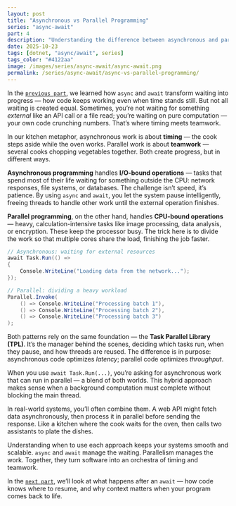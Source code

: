 ```yaml
---
layout: post
title: "Asynchronous vs Parallel Programming"
series: "async-await"
part: 4
description: "Understanding the difference between asynchronous and parallel programming in C# — timing, teamwork, and how they complement each other."
date: 2025-10-23
tags: [dotnet, "async/await", series]
tags_color: "#4122aa"
image: /images/series/async-await/async-await.png
permalink: /series/async-await/async-vs-parallel-programming/
---
```


In the [`previous part`](/series/async-await/why-async-await-change-everything/), we learned how `async` and `await` transform waiting into progress — how code keeps working even when time stands still. But not all waiting is created equal. Sometimes, you’re not waiting for something *external* like an API call or a file read; you’re waiting on pure computation — your own code crunching numbers. That’s where timing meets teamwork.

In our kitchen metaphor, asynchronous work is about **timing** — the cook steps aside while the oven works. Parallel work is about **teamwork** — several cooks chopping vegetables together. Both create progress, but in different ways.

**Asynchronous programming** handles **I/O-bound operations** — tasks that spend most of their life waiting for something outside the CPU: network responses, file systems, or databases. The challenge isn’t speed, it’s patience. By using `async` and `await`, you let the system pause intelligently, freeing threads to handle other work until the external operation finishes.

**Parallel programming**, on the other hand, handles **CPU-bound operations** — heavy, calculation-intensive tasks like image processing, data analysis, or encryption. These keep the processor busy. The trick here is to divide the work so that multiple cores share the load, finishing the job faster.

```csharp
// Asynchronous: waiting for external resources
await Task.Run(() =>
{
    Console.WriteLine("Loading data from the network...");
});

// Parallel: dividing a heavy workload
Parallel.Invoke(
    () => Console.WriteLine("Processing batch 1"),
    () => Console.WriteLine("Processing batch 2"),
    () => Console.WriteLine("Processing batch 3")
);
```

Both patterns rely on the same foundation — the **Task Parallel Library (TPL)**. It’s the manager behind the scenes, deciding which tasks run, when they pause, and how threads are reused. The difference is in purpose: asynchronous code optimizes *latency*; parallel code optimizes *throughput*.

When you use `await Task.Run(...)`, you’re asking for asynchronous work that can run in parallel — a blend of both worlds. This hybrid approach makes sense when a background computation must complete without blocking the main thread.

In real-world systems, you’ll often combine them. A web API might fetch data asynchronously, then process it in parallel before sending the response. Like a kitchen where the cook waits for the oven, then calls two assistants to plate the dishes.

Understanding when to use each approach keeps your systems smooth and scalable. `async` and `await` manage the waiting. Parallelism manages the work. Together, they turn software into an orchestra of timing and teamwork.

In the [`next part`](/series/async-await/continuation-and-context/), we’ll look at what happens after an `await` — how code knows where to resume, and why context matters when your program comes back to life.
